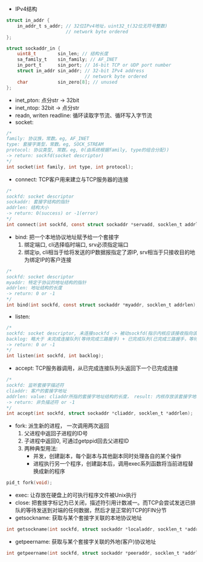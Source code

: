 - IPv4结构
```c
struct in_addr {
    in_addr_t s_addr; // 32位IPv4地址，uint32_t(32位无符号整数)
                      // network byte ordered
};

struct sockaddr_in {
    uint8_t        sin_len; // 结构长度
    sa_family_t    sin_family; // AF_INET
    in_port_t      sin_port; // 16-bit TCP or UDP port number
    struct in_addr sin_addr; // 32-bit IPv4 address
                             // network byte ordered
    char           sin_zero[8]; // unused
};
```
- inet_pton: 点分str -> 32bit
- inet_ntop: 32bit  -> 点分str
- readn, writen readline: 循环读取字节流、循环写入字节流
- socket:
```c
/*
family: 协议族，常数。eg, AF_INET
type: 套接字类型，常数。eg, SOCK_STREAM 
protocol: 协议类型, 常数。eg, 0(由系统根据family, type的组合分配))
-> return: sockfd(socket descriptor)
*/
int socket(int family, int type, int protocol);
```
- connect: TCP客户用来建立与TCP服务器的连接
```c
/*
sockfd: socket descriptor
sockaddr: 套接字结构的指针
addrlen: 结构大小
-> return: 0(success) or -1(error)
*/
int connect(int sockfd, const struct sockaddr *servadd, socklen_t addrlen);
```
- bind: 把一个本地协议地址赋予给一个套接字
    1. 绑定端口, cli选择临时端口, srv必须指定端口
    2. 绑定ip, cli相当于给将发送的IP数据报指定了源IP, srv相当于只接收目的地为绑定IP的客户连接
```c
/*
sockfd: socket descriptor
myaddr: 特定于协议的地址结构的指针
addrlen: 地址结构的长度
-> return: 0 or -1
*/
int bind(int sockfd, const struct sockaddr *myaddr, socklen_t addrlen);
```
- listen: 
```c
/*
sockfd: socket descriptor, 未连接sockfd -> 被动sockfd(指示内核应该接收指向该套接字的连接请求)
backlog: 略大于 未完成连接队列(等待完成三路握手) + 已完成队列(已完成三路握手，等待accpet调用)
-> return: 0 or -1
*/
int listen(int sockfd, int backlog);
```
- accept: TCP服务器调用，从已完成连接队列头返回下一个已完成连接
```c
/*
sockfd: 监听套接字描述符
cliaddr: 客户的套接字地址
addrlen: value: cliaddr所指的套接字地址结构的长度， result: 内核存放该套接字地址结构的确切字节数
-> return: 非负描述符 or -1
*/
int accept(int sockfd, struct sockaddr *cliaddr, socklen_t *addrlen);
```
- fork: 派生新的进程， 一次调用两次返回
    1. 父进程中返回子进程的ID号
    2. 子进程中返回0, 可通过getppid回去父进程ID
    3. 两种典型用法:
        - 并发，创建副本，每个副本与其他副本同时处理各自的某个操作
        - 进程执行另一个程序，创建副本后，调用exec系列函数将当前进程替换成新的程序
```c
pid_t fork(void);
```
- exec: 让存放在硬盘上的可执行程序文件被Unix执行
- close: 把套接字标记为已关闭，描述符引用计数减一。而TCP会尝试发送已排队的等待发送到对端的任何数据，然后才是正常的TCP的FIN分节
- getsockname: 获取与某个套接字关联的本地协议地址
```c
int getsockname(int sockfd, struct sockaddr *localaddr, socklen_t *addrlen);
```
- getpeername: 获取与某个套接字关联的外地(客户)协议地址
```c
int getpeername(int sockfd, struct sockaddr *peeraddr, socklen_t *addrlen);
```

